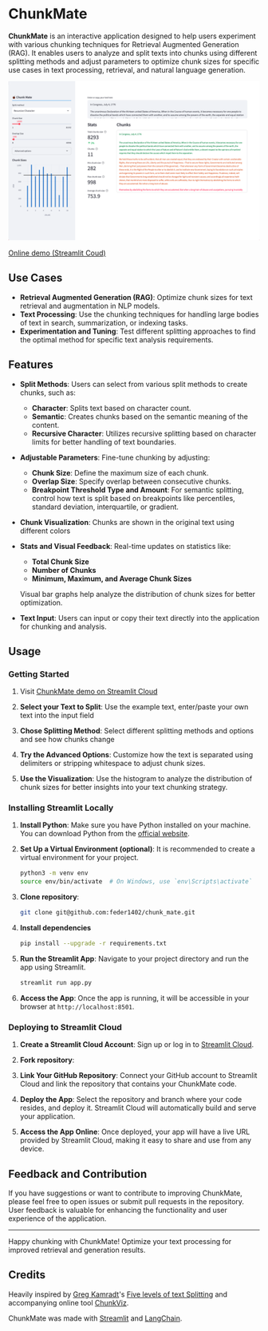 # ChunkMate

**ChunkMate** is an interactive application designed to help users experiment with various chunking techniques for Retrieval Augmented Generation (RAG). It enables users to analyze and split texts into chunks using different splitting methods and adjust parameters to optimize chunk sizes for specific use cases in text processing, retrieval, and natural language generation.

![ChunkMate Preview](public/chunk_mate.png)

[Online demo (Streamlit Coud)](https://chunkmate.streamlit.app/)

## Use Cases

- **Retrieval Augmented Generation (RAG)**: Optimize chunk sizes for text retrieval and augmentation in NLP models.
- **Text Processing**: Use the chunking techniques for handling large bodies of text in search, summarization, or indexing tasks.
- **Experimentation and Tuning**: Test different splitting approaches to find the optimal method for specific text analysis requirements.

## Features

- **Split Methods**: Users can select from various split methods to create chunks, such as:
  - **Character**: Splits text based on character count.
  - **Semantic**: Creates chunks based on the semantic meaning of the content.
  - **Recursive Character**: Utilizes recursive splitting based on character limits for better handling of text boundaries.

- **Adjustable Parameters**: Fine-tune chunking by adjusting:
  - **Chunk Size**: Define the maximum size of each chunk.
  - **Overlap Size**: Specify overlap between consecutive chunks.
  - **Breakpoint Threshold Type and Amount**: For semantic splitting, control how text is split based on breakpoints like percentiles, standard deviation, interquartile, or gradient.

- **Chunk Visualization**: Chunks are shown in the original text using different colors
- **Stats and Visual Feedback**: Real-time updates on statistics like:
  - **Total Chunk Size**
  - **Number of Chunks**
  - **Minimum, Maximum, and Average Chunk Sizes**

  Visual bar graphs help analyze the distribution of chunk sizes for better optimization.

- **Text Input**: Users can input or copy their text directly into the application for chunking and analysis.


## Usage

### Getting Started

1. Visit [ChunkMate demo on Streamlit Cloud](chunkmate.streamlit.app)

1. **Select your Text to Split**: Use the example text,  enter/paste your own text into the input field

1. **Chose Splitting Method**: Select different splitting methods and options and see how chunks change

1. **Try the Advanced Options**: Customize how the text is separated using delimiters or stripping whitespace to adjust chunk sizes.

1. **Use the Visualization**: Use the histogram to analyze the distribution of chunk sizes for better insights into your text chunking strategy.

### Installing Streamlit Locally

1. **Install Python**: Make sure you have Python installed on your machine. You can download Python from the [official website](https://www.python.org/).

1. **Set Up a Virtual Environment (optional)**: It is recommended to create a virtual environment for your project.
   ```bash
   python3 -m venv env
   source env/bin/activate  # On Windows, use `env\Scripts\activate`
   ```

1. **Clone repository**:
    ```bash
    git clone git@github.com:feder1402/chunk_mate.git
    ``` 

1. **Install dependencies**
    ```bash
    pip install --upgrade -r requirements.txt
    ```

1. **Run the Streamlit App**: Navigate to your project directory and run the app using Streamlit.
   ```bash
   streamlit run app.py
   ```
1. **Access the App**: Once the app is running, it will be accessible in your browser at `http://localhost:8501`.

### Deploying to Streamlit Cloud

1. **Create a Streamlit Cloud Account**: Sign up or log in to [Streamlit Cloud](https://share.streamlit.io/).

1. **Fork repository**:

1. **Link Your GitHub Repository**: Connect your GitHub account to Streamlit Cloud and link the repository that contains your ChunkMate code.

1. **Deploy the App**: Select the repository and branch where your code resides, and deploy it. Streamlit Cloud will automatically build and serve your application.

1. **Access the App Online**: Once deployed, your app will have a live URL provided by Streamlit Cloud, making it easy to share and use from any device.

## Feedback and Contribution

If you have suggestions or want to contribute to improving ChunkMate, please feel free to open issues or submit pull requests in the repository. User feedback is valuable for enhancing the functionality and user experience of the application.

---

Happy chunking with ChunkMate! Optimize your text processing for improved retrieval and generation results.

## Credits
Heavily inspired by [Greg Kamradt](https://x.com/GregKamradt)'s [Five levels of text Splitting](https://www.youtube.com/watch?v=8OJC21T2SL4) and accompanying online tool [ChunkViz](https://chunkviz.up.railway.app/).

ChunkMate was made with [Streamlit](https://streamlit.io/) and [LangChain](https://python.langchain.com).